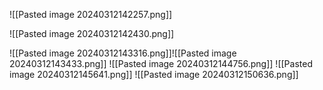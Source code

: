 ![[Pasted image 20240312142257.png]]

![[Pasted image 20240312142430.png]]

![[Pasted image 20240312143316.png]]![[Pasted image 20240312143433.png]]
![[Pasted image 20240312144756.png]]
![[Pasted image 20240312145641.png]]
![[Pasted image 20240312150636.png]]